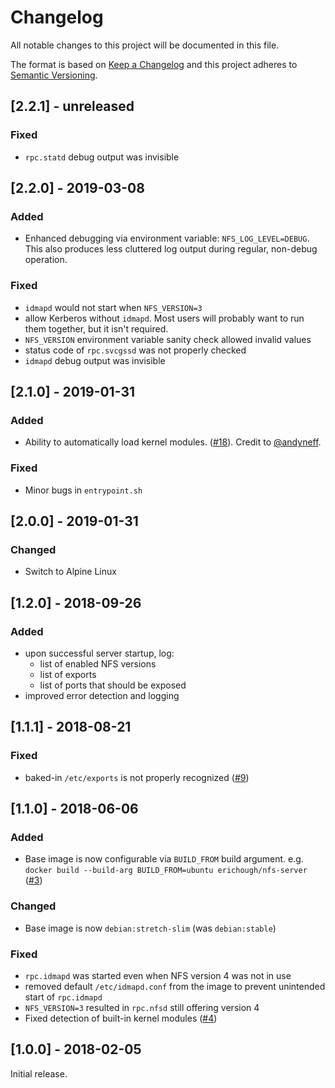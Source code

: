 # Changelog
All notable changes to this project will be documented in this file.

The format is based on [Keep a Changelog](http://keepachangelog.com/en/1.0.0/)
and this project adheres to [Semantic Versioning](http://semver.org/spec/v2.0.0.html).

## [2.2.1] - unreleased

### Fixed
* `rpc.statd` debug output was invisible

## [2.2.0] - 2019-03-08

### Added
* Enhanced debugging via environment variable: `NFS_LOG_LEVEL=DEBUG`. This also produces less cluttered log output
during regular, non-debug operation.

### Fixed
* `idmapd` would not start when `NFS_VERSION=3`
* allow Kerberos without `idmapd`. Most users will probably want to run them together, but 
it isn't required.
* `NFS_VERSION` environment variable sanity check allowed invalid values
* status code of `rpc.svcgssd` was not properly checked
* `idmapd` debug output was invisible

## [2.1.0] - 2019-01-31

### Added
* Ability to automatically load kernel modules. ([#18](https://github.com/ehough/docker-nfs-server/issues/18)). Credit to [@andyneff](https://github.com/andyneff).

### Fixed
* Minor bugs in `entrypoint.sh`

## [2.0.0] - 2019-01-31

### Changed
 * Switch to Alpine Linux

## [1.2.0] - 2018-09-26

### Added
* upon successful server startup, log:
  * list of enabled NFS versions
  * list of exports
  * list of ports that should be exposed
* improved error detection and logging

## [1.1.1] - 2018-08-21

### Fixed

* baked-in `/etc/exports` is not properly recognized ([#9](https://github.com/ehough/docker-nfs-server/issues/9))

## [1.1.0] - 2018-06-06

### Added

* Base image is now configurable via `BUILD_FROM` build argument. e.g. `docker build --build-arg BUILD_FROM=ubuntu erichough/nfs-server` ([#3](https://github.com/ehough/docker-nfs-server/pull/3))

### Changed

* Base image is now `debian:stretch-slim` (was `debian:stable`)

### Fixed

* `rpc.idmapd` was started even when NFS version 4 was not in use
* removed default `/etc/idmapd.conf` from the image to prevent unintended start of `rpc.idmapd`
* `NFS_VERSION=3` resulted in `rpc.nfsd` still offering version 4
* Fixed detection of built-in kernel modules ([#4](https://github.com/ehough/docker-nfs-server/pull/4))

## [1.0.0] - 2018-02-05
Initial release.
